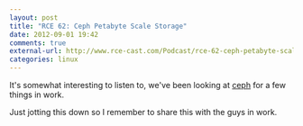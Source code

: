 ```yaml
---
layout: post
title: "RCE 62: Ceph Petabyte Scale Storage"
date: 2012-09-01 19:42
comments: true
external-url: http://www.rce-cast.com/Podcast/rce-62-ceph-petabyte-scale-storage.html
categories: linux
---
```


It's somewhat interesting to listen to, we've been looking at
[ceph](http://www.ceph.com/) for a few things in work.

Just jotting this down so I remember to share this with the guys in work.

